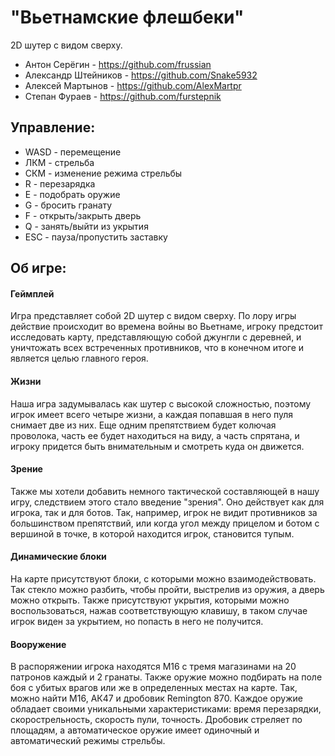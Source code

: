 # "Вьетнамские флешбеки"

2D шутер с видом сверху.

* Антон Серёгин - https://github.com/frussian
* Александр Штейников - https://github.com/Snake5932
* Алексей Мартынов - https://github.com/AlexMartpr
* Степан Фураев - https://github.com/furstepnik

## Управление:
- WASD - перемещение
- ЛКМ - стрельба
- СКМ - изменение режима стрельбы
- R - перезарядка
- E - подобрать оружие
- G - бросить гранату
- F - открыть/закрыть дверь
- Q - занять/выйти из укрытия
- ESC - пауза/пропустить заставку

## Об игре:
#### Геймплей
Игра представляет собой 2D шутер с видом сверху. По лору игры действие происходит во времена войны во Вьетнаме,
игроку предстоит исследовать карту, представляющую собой джунгли с деревней, и уничтожать всех встреченных противников,
что в конечном итоге и является целью главного героя.

#### Жизни
Наша игра задумывалась как шутер с высокой сложностью, поэтому игрок имеет всего четыре жизни, а каждая попавшая в него пуля
снимает две из них. Еще одним препятствием будет колючая проволока, часть ее будет находиться на виду, а часть спрятана, и игроку
придется быть внимательным и смотреть куда он движется.

#### Зрение
Также мы хотели добавить немного тактической составляющей в нашу игру, следствием этого стало введение "зрения".
Оно действует как для игрока, так и для ботов. Так, например, игрок не видит противников за большинством препятствий, или когда
угол между прицелом и ботом с вершиной в точке, в которой находится игрок, становится тупым.

#### Динамические блоки
На карте присутствуют блоки, с которыми можно взаимодействовать.
Так стекло можно разбить, чтобы пройти, выстрелив из оружия, а дверь можно открыть.
Также присутствуют укрытия, которыми можно воспользоваться, нажав соответствующую клавишу, в таком случае игрок виден за укрытием,
но попасть в него не получится.

#### Вооружение
В распоряжении игрока находятся М16 с тремя магазинами на 20 патронов каждый и 2 гранаты. Также оружие можно подбирать на поле боя
с убитых врагов или же в определенных местах на карте. Так, можно найти М16, АК47 и дробовик Remington 870. Каждое оружие обладает
своими уникальными характеристиками: время перезарядки, скорострельность, скорость пули, точность. Дробовик стреляет по площадям,
а автоматическое оружие имеет одиночный и автоматический режимы стрельбы.
